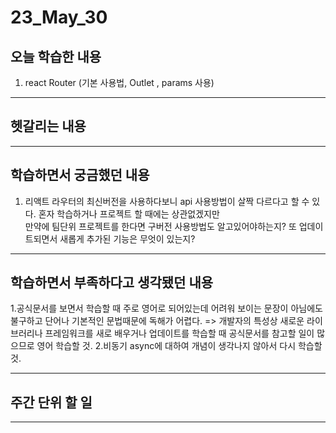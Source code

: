 # 23_May_30
## 오늘 학습한 내용
1. react Router (기본 사용법, Outlet , params 사용)

---

## 헷갈리는 내용
---

## 학습하면서 궁금했던 내용
1. 리액트 라우터의 최신버전을 사용하다보니 api 사용방법이 살짝 다르다고 할 수 있다. 혼자 학습하거나 프로젝트 할 때에는 상관없겠지만   
만약에 팀단위 프로젝트를 한다면 구버전 사용방법도 알고있어야하는지? 또 업데이트되면서 새롭게 추가된 기능은 무엇이 있는지?
---

## 학습하면서 부족하다고 생각됐던 내용
1.공식문서를 보면서 학습할 때 주로 영어로 되어있는데 어려워 보이는 문장이 아님에도 불구하고 단어나 기본적인 문법때문에 독해가 어렵다.
=> 개발자의 특성상 새로운 라이브러리나 프레임워크를 새로 배우거나 업데이트를 학습할 때 공식문서를 참고할 일이 많으므로 영어 학습할 것.
2.비동기 async에 대하여 개념이 생각나지 않아서 다시 학습할 것.



---

## 주간 단위 할 일
---




    
